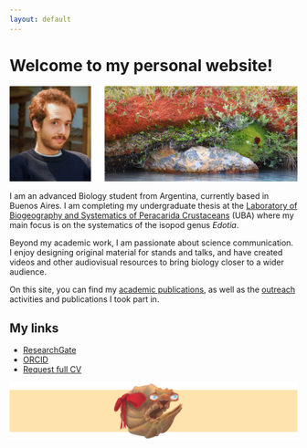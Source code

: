 ```yaml
---
layout: default
---
```

# Welcome to my personal website!
![Julián Santiago (c) 2022](/images/site_cover.png "(c) Julián Santiago 2022")


I am an advanced Biology student from Argentina, currently based in Buenos Aires. I am completing my undergraduate thesis at the [Laboratory of Biogeography and Systematics of Peracarida Crustaceans](https://dbbe.fcen.uba.ar/investigacion/grupos-de-investigacion/sistematica-y-biogeografia-de-crustaceos-peracarida/) (UBA) where my main focus is on the systematics of the isopod genus _Edotia_.

Beyond my academic work, I am passionate about science communication. I enjoy designing original material for stands and talks, and have created videos and other audiovisual resources to bring biology closer to a wider audience.

On this site, you can find my [academic publications](/publications), as well as the [outreach](/outreach) activities and publications I took part in.

## My links
- [ResearchGate](https://www.researchgate.net/profile/Julian-Santiago-10)
- [ORCID](https://orcid.org/0009-0000-9502-4387)
- [Request full CV](mailto:juliansantiago.uba@gmail.com)

![Separator](/images/isopod_separator.png "(c) Julián Santiago 2025")
